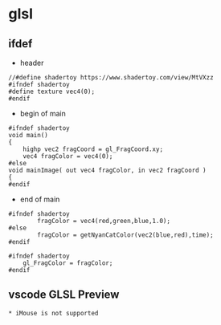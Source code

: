 # glsl
## ifdef 
* header
````
//#define shadertoy https://www.shadertoy.com/view/MtVXzz
#ifndef shadertoy
#define texture vec4(0);
#endif
````

* begin of main

````
#ifndef shadertoy
void main()
{
    highp vec2 fragCoord = gl_FragCoord.xy;
    vec4 fragColor = vec4(0);
#else
void mainImage( out vec4 fragColor, in vec2 fragCoord )
{
#endif
````

* end of main

````
#ifndef shadertoy
	    fragColor = vec4(red,green,blue,1.0);
#else
        fragColor = getNyanCatColor(vec2(blue,red),time);    
#endif 

#ifndef shadertoy
    gl_FragColor = fragColor;
#endif 
````

## vscode GLSL Preview
    * iMouse is not supported
